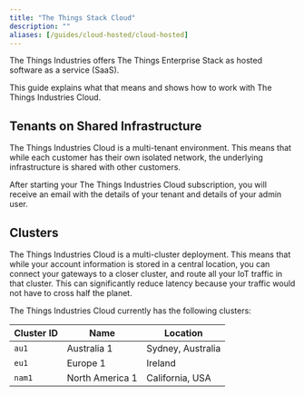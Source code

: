 ```yaml
---
title: "The Things Stack Cloud"
description: ""
aliases: [/guides/cloud-hosted/cloud-hosted]
---
```


The Things Industries offers The Things Enterprise Stack as hosted software as a service (SaaS). 

This guide explains what that means and shows how to work with The Things Industries Cloud.

<!--more-->

## Tenants on Shared Infrastructure

The Things Industries Cloud is a multi-tenant environment. This means that while each customer has their own isolated network, the underlying infrastructure is shared with other customers.

After starting your The Things Industries Cloud subscription, you will receive an email with the details of your tenant and details of your admin user.

## Clusters

The Things Industries Cloud is a multi-cluster deployment. This means that while your account information is stored in a central location, you can connect your gateways to a closer cluster, and route all your IoT traffic in that cluster. This can significantly reduce latency because your traffic would not have to cross half the planet.

The Things Industries Cloud currently has the following clusters:

| **Cluster ID** | **Name**        | **Location**      |
| -------------- | --------------- | ---------------   |
| `au1`          | Australia 1     | Sydney, Australia |
| `eu1`          | Europe 1        | Ireland           |
| `nam1`         | North America 1 | California, USA   |
